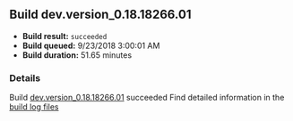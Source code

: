 ## Build dev.version_0.18.18266.01
- **Build result:** `succeeded`
- **Build queued:** 9/23/2018 3:00:01 AM
- **Build duration:** 51.65 minutes
### Details
Build [dev.version_0.18.18266.01](https://winappstudio.visualstudio.com/web/build.aspx?pcguid=a4ef43be-68ce-4195-a619-079b4d9834c2&builduri=vstfs%3a%2f%2f%2fBuild%2fBuild%2f26307) succeeded
Find detailed information in the [build log files](https://uwpctdiags.blob.core.windows.net/buildlogs/dev.version_0.18.18266.01_logs.zip)
